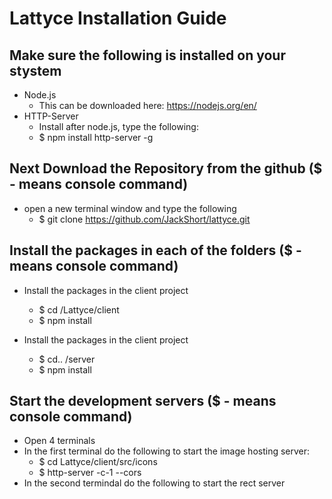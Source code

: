 # Lattyce Installation Guide

## Make sure the following is installed on your stystem
* Node.js
    * This can be downloaded here: https://nodejs.org/en/
* HTTP-Server
    * Install after node.js, type the following:
    * $ npm install http-server -g

## Next Download the Repository from the github ($ - means console command)
* open a new terminal window and type the following
    * $ git clone https://github.com/JackShort/lattyce.git


## Install the packages in each of the folders ($ - means console command)
* Install the packages in the client project
    * $ cd /Lattyce/client
    * $ npm install

* Install the packages in the client project
    * $ cd.. /server
    * $ npm install

## Start the development servers ($ - means console command)
* Open 4 terminals
* In the first terminal do the following to start the image hosting server:
    * $ cd Lattyce/client/src/icons
    * $ http-server -c-1 --cors
* In the second termindal do the following to start the rect server
